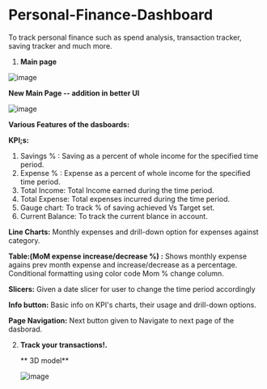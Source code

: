 # Personal-Finance-Dashboard

To track personal finance such as spend analysis, transaction tracker, saving tracker and much more.

1) **Main page**

![image](https://user-images.githubusercontent.com/87086962/128936748-4436444d-0cb6-4823-97a5-505642fb0419.png)


**New Main Page -- addition in better UI**

![image](https://user-images.githubusercontent.com/87086962/129084318-baf32d8d-3b31-4b74-894d-b54875a520d2.png)


**Various Features of the dasboards:**

**KPI;s:**

1. Savings % : Saving as a percent of whole income for the specified time period.
2. Expense % : Expense as a percent of whole income for the specified time period.
3. Total Income: Total Income earned during the time period.
4. Total Expense: Total expenses incurred during the time period.
5. Gauge chart: To track % of saving achieved Vs Target set.
6. Current Balance: To track the current blance in account.

**Line Charts:** Monthly expenses and drill-down option for expenses against category.

**Table:(MoM expense increase/decrease %) :** Shows monthly expense agains prev month expense and increase/decrease as a percentage.
    Conditional formatting using color code Mom % change column.
    
   **Slicers:**  Given a date slicer for user to change the time period accordingly
    
   **Info button:** Basic info on KPI's charts, their usage and drill-down options.
   
  **Page Navigation:** Next button given to Navigate to next page of the dasborad.
   
    

    
2) **Track your transactions!.**

   ** 3D model**

   ![image](https://user-images.githubusercontent.com/87086962/128936867-24aec097-0fa7-4f10-a4a4-7321bd9e2b32.png)



